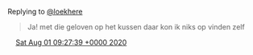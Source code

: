 Replying to [@loekhere](https://twitter.com/loekhere/status/1289466776342769665)

> Ja\! met die geloven op het kussen daar kon ik niks op vinden zelf

<img src="../../media/tweet.ico" width="12" /> [Sat Aug 01 09:27:39 +0000 2020](https://twitter.com/DromerDenker/status/1289492984849825792)